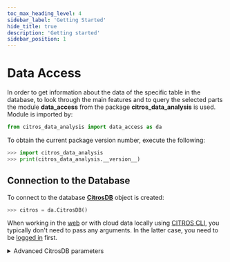 ```yaml
---
toc_max_heading_level: 4
sidebar_label: 'Getting Started'
hide_title: true
description: 'Getting started'
sidebar_position: 1
---
```

# Data Access

In order to get information about the data of the specific table in the database, to look through the main features and to query the selected parts the module **data_access** from the package **citros_data_analysis** is used. Module is imported by:

```python
from citros_data_analysis import data_access as da
```
To obtain the current package version number, execute the following:
```python
>>> import citros_data_analysis
>>> print(citros_data_analysis.__version__)
```

## Connection to the Database

To connect to the database [**CitrosDB**](../documentation/data_access/citros_db.md#citros_data_analysis.data_access.citros_db.CitrosDB) object is created:
```python
>>> citros = da.CitrosDB()
```

When working in the [web](https://citros.io/) or with cloud data locally using [CITROS CLI](https://citros.io/doc/docs_cli), you typically don't need to pass any arguments. In the latter case, you need to be [logged in](https://citros.io/doc/docs_tutorials#logging-in) first.

<details>
  <summary>Advanced CitrosDB parameters</summary>

If no parameters are passed, the following predefined ENV parameters are used:
 - host: 'PG_HOST'
 - user: 'PG_USER',
 - password: 'PG_PASSWORD',
 - database: 'PG_DATABASE',
 - schema: 'PG_SCHEMA' or 'data_bucket' if 'PG_SCHEMA' not specified,
 - batch: 'bid', 
 - port: 'PG_PORT', or '5432' if 'PG_PORT' is not specified,
 - sid: 'CITROS_SIMULATION_RUN_ID'

If user, password, database ENV parameters are not defined, they are tried to set using 'auth' file.

Say, we would like to connect to a database "myDatabase" with the user name "user" and password "myPassword", to work with batch "batchName" which is located in the schema "mySchema", using port '5432':

```python
>>> citros = da.CitrosDB(host = 'hostName',
                         user = 'user',
                         password = 'myPassword',
                         database = 'myDatabase',
                         schema = 'mySchema',
                         batch = 'batchName',
                         port = '5432',
                         debug_flag = False)
```
When `debug_flag` is set to True, that will lead to code interruption if an error occurs, while with `debug_flag` turned to False program will try to handle errors and only print error messages without code breaking. By default, debug_flag = False.

</details>
